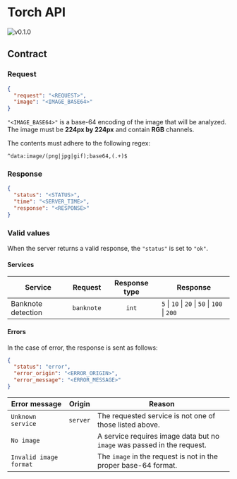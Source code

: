 # Torch API

<img alt="v0.1.0" src="https://img.shields.io/badge/v-0.1.0-brightgreen">

## Contract

### Request

```json
{
  "request": "<REQUEST>",
  "image": "<IMAGE_BASE64>"
}
```

`"<IMAGE_BASE64>"` is a base-64 encoding of the image that will be analyzed. The
image must be **224px by 224px** and contain **RGB** channels.

The contents must adhere to the following regex:

    ^data:image/(png|jpg|gif);base64,(.+)$

### Response

```json
{
  "status": "<STATUS>",
  "time": "<SERVER_TIME>",
  "response": "<RESPONSE>"
}
```

### Valid values

When the server returns a valid response, the `"status"` is set to `"ok"`.

#### Services

| Service            | Request    | Response type | Response                                      |
| ------------------ | ---------- | :-----------: | --------------------------------------------- |
| Banknote detection | `banknote` |     `int`     | `5` \| `10` \| `20` \| `50` \| `100` \| `200` |

#### Errors

In the case of error, the response is sent as follows:

```json
{
  "status": "error",
  "error_origin": "<ERROR_ORIGIN>",
  "error_message": "<ERROR_MESSAGE>"
}
```

| Error message          | Origin   | Reason                                                                  |
| ---------------------- | -------- | ----------------------------------------------------------------------- |
| `Unknown service`      | `server` | The requested service is not one of those listed above.                 |
| `No image`             |          | A service requires image data but no `image` was passed in the request. |
| `Invalid image format` |          | The `image` in the request is not in the proper base-64 format.         |
